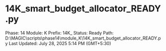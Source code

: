 # 14K_smart_budget_allocator_READY.py

Phase: 14
Module: K
Prefix: 14K_
Status: Ready
Path: D:\MAGIC\scripts\phase14\module_K\14K_smart_budget_allocator_READY.py
Last Updated: July 28, 2025 5:14 PM (GMT+5:30)
